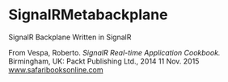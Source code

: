 # SignalRMetabackplane

SignalR Backplane Written in SignalR

From Vespa, Roberto. *SignalR Real-time Application Cookbook.* Birmingham, UK: Packt Publishing Ltd., 2014 11 Nov. 2015 www.safaribooksonline.com 